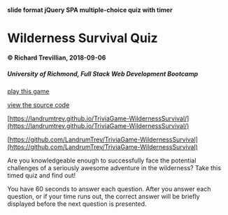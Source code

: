 #### slide format jQuery SPA multiple-choice quiz with timer
# Wilderness Survival Quiz
#### © Richard Trevillian, 2018-09-06
##### University of Richmond, Full Stack Web Development Bootcamp

[play this game](https://landrumtrev.github.io/TriviaGame-WildernessSurvival/)

[view the source code](https://github.com/LandrumTrev/TriviaGame-WildernessSurvival)

[https://landrumtrev.github.io/TriviaGame-WildernessSurvival/](https://landrumtrev.github.io/TriviaGame-WildernessSurvival/)

[https://github.com/LandrumTrev/TriviaGame-WildernessSurvival](https://github.com/LandrumTrev/TriviaGame-WildernessSurvival)


Are you knowledgeable enough to successfully face the potential challenges of a seriously awesome adventure in the wilderness? Take this timed quiz and find out!

You have 60 seconds to answer each question. After you answer each question, or if your time runs out, the correct answer will be briefly displayed before the next question is presented.

